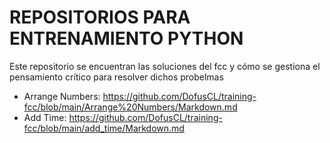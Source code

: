 # REPOSITORIOS PARA ENTRENAMIENTO PYTHON

Este repositorio se encuentran las soluciones del fcc y cómo se gestiona el pensamiento crítico para resolver dichos probelmas

- Arrange Numbers: https://github.com/DofusCL/training-fcc/blob/main/Arrange%20Numbers/Markdown.md
- Add Time: https://github.com/DofusCL/training-fcc/blob/main/add_time/Markdown.md
